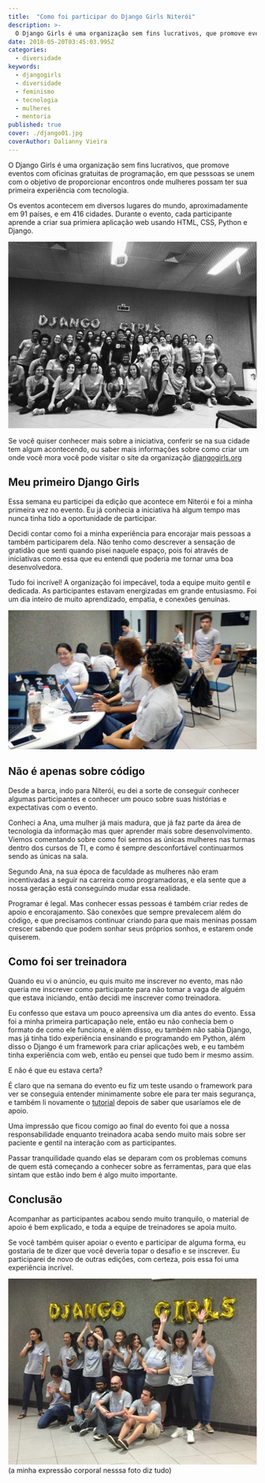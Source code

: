 ```yaml
---
title:  "Como foi participar do Django Girls Niterói"
description: >-
  O Django Girls é uma organização sem fins lucrativos, que promove eventos com oficinas gratuitas de programação...
date: 2018-05-20T03:45:03.995Z
categories:
  - diversidade
keywords:
  - djangogirls
  - diversidade
  - feminismo
  - tecnologia
  - mulheres
  - mentoria
published: true
cover: ./django01.jpg
coverAuthor: Dalianny Vieira
---
```


O Django Girls é uma organização sem fins lucrativos, que promove eventos com oficinas gratuitas de programação, em que pesssoas se unem com o objetivo de proporcionar encontros onde mulheres possam ter sua primeira experiência com tecnologia.

Os eventos acontecem em diversos lugares do mundo, aproximadamente em 91 países, e em 416 cidades. Durante o evento, cada participante aprende a criar sua primiera aplicação web usando HTML, CSS, Python e Django.

![imagem](./django01.jpg)

Se você quiser conhecer mais sobre a iniciativa, conferir se na sua cidade tem algum acontecendo, ou saber mais informações sobre como criar um onde você mora você pode visitar o site da organização [djangogirls.org](https://djangogirls.org/events/)

## Meu primeiro Django Girls

Essa semana eu participei da edição que acontece em Niterói e foi a minha primeira vez no evento. Eu já conhecia a iniciativa há algum tempo mas nunca tinha tido a oportunidade de participar.

Decidi contar como foi a minha experiência para encorajar mais pessoas a também participarem dela. Não tenho como descrever a sensação de gratidão que senti quando pisei naquele espaço, pois foi através de iniciativas como essa que eu entendi que poderia me tornar uma boa desenvolvedora.

Tudo foi incrível! A organização foi impecável, toda a equipe muito gentil e dedicada. As participantes estavam energizadas em grande entusiasmo. Foi um dia inteiro de muito aprendizado, empatia, e conexões genuínas.

![imagem](./django04.jpg)

## Não é apenas sobre código

Desde a barca, indo para Niterói, eu dei a sorte de conseguir conhecer algumas participantes e conhecer um pouco sobre suas histórias e expectativas com o evento.

Conheci a Ana, uma mulher já mais madura, que já faz parte da área de tecnologia da informação mas quer aprender mais sobre desenvolvimento. Viemos comentando sobre como foi sermos as únicas mulheres nas turmas dentro dos cursos de TI, e como é sempre desconfortável continuarmos sendo as únicas na sala. 

Segundo Ana, na sua época de faculdade as mulheres não eram incentivadas a seguir na carreira como programadoras, e ela sente que a nossa geração está conseguindo mudar essa realidade.

Programar é legal. Mas conhecer essas pessoas é também criar redes de apoio e encorajamento. São conexões que sempre prevalecem além do código, e que precisamos continuar criando para que mais meninas possam crescer sabendo que podem sonhar seus próprios sonhos, e estarem onde quiserem.


## Como foi ser treinadora

Quando eu vi o anúncio, eu quis muito me inscrever no evento, mas não queria me inscrever como participante para não tomar a vaga de alguém que estava iniciando, então decidi me inscrever como treinadora.

Eu confesso que estava um pouco apreensiva um dia antes do evento. Essa foi a minha primeira particapação nele, então eu não conhecia bem o formato de como ele funciona, e além disso, eu também não sabia Django, mas já tinha tido experiência ensinando e programando em Python, além disso o Django é um framework para criar aplicações web, e eu também tinha experiência com web, então eu pensei que tudo bem ir mesmo assim.

E não é que eu estava certa?

É claro que na semana do evento eu fiz um teste usando o framework para ver se conseguia entender minimamente sobre ele para ter mais segurança, e também li novamente o [tutorial](https://tutorial.djangogirls.org/pt/) depois de saber que usaríamos ele de apoio.

Uma impressão que ficou comigo ao final do evento foi que a nossa responsabilidade enquanto treinadora acaba sendo muito mais sobre ser paciente e gentil na interação com as participantes.

Passar tranquilidade quando elas se deparam com os problemas comuns de quem está começando a conhecer sobre as ferramentas, para que elas sintam que estão indo bem é algo muito importante.

## Conclusão

Acompanhar as participantes acabou sendo muito tranquilo, o material de apoio é bem explicado, e toda a equipe de treinadores se apoia muito.

Se você também quiser apoiar o evento e participar de alguma forma, eu gostaria de te dizer que você deveria topar o desafio e se inscrever. Eu participarei de novo de outras edições, com certeza, pois essa foi uma experiência incrível.

![imagem](./django02.jpg)
(a minha expressão corporal nesssa foto diz tudo)
